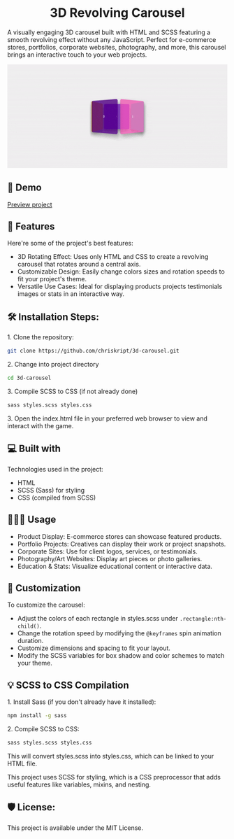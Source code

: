 <h1 align="center" id="title">3D Revolving Carousel</h1>

<p id="description">A visually engaging 3D carousel built with HTML and SCSS featuring a smooth revolving effect without any JavaScript. Perfect for e-commerce stores, portfolios, corporate websites, photography, and more, this carousel brings an interactive touch to your web projects.</p>

![preview-3d-carousel](https://github.com/chriskript/3d-carousel/blob/main/3d-revolving-carousel.gif)

<h2>🚀 Demo</h2>

[Preview project](https://chriskript.github.io/3d-carousel/)

  
  
<h2>🧐 Features</h2>

Here're some of the project's best features:

*   3D Rotating Effect: Uses only HTML and CSS to create a revolving carousel that rotates around a central axis.
*   Customizable Design: Easily change colors sizes and rotation speeds to fit your project's theme.
*   Versatile Use Cases: Ideal for displaying products projects testimonials images or stats in an interactive way.

<h2>🛠️ Installation Steps:</h2>

<p>1. Clone the repository:</p>

```bash
git clone https://github.com/chriskript/3d-carousel.git
```

<p>2. Change into project directory</p>

```bash
cd 3d-carousel
```

<p>3. Compile SCSS to CSS (if not already done)</p>

```bash
sass styles.scss styles.css
```

<p>3. Open the index.html file in your preferred web browser to view and interact with the game.</p>

  
<h2>💻 Built with</h2>

Technologies used in the project:

*   HTML
*   SCSS (Sass) for styling
*   CSS (compiled from SCSS)

<h2>👩🏻‍💻 Usage</h2>

*   Product Display: E-commerce stores can showcase featured products.
*   Portfolio Projects: Creatives can display their work or project snapshots.
*   Corporate Sites: Use for client logos, services, or testimonials.
*   Photography/Art Websites: Display art pieces or photo galleries.
*   Education & Stats: Visualize educational content or interactive data.


<h2>🎨 Customization</h2>

<p>To customize the carousel:</p>

*   Adjust the colors of each rectangle in styles.scss under `.rectangle:nth-child()`.
*   Change the rotation speed by modifying the `@keyframes` spin animation duration.
*   Customize dimensions and spacing to fit your layout.
*   Modify the SCSS variables for box shadow and color schemes to match your theme.

<h2>💡 SCSS to CSS Compilation</h2>

<p>1. Install Sass (if you don't already have it installed):</p>

```bash
npm install -g sass
```

<p>2. Compile SCSS to CSS:</p>

```bash
sass styles.scss styles.css
```

<p>This will convert styles.scss into styles.css, which can be linked to your HTML file.</p>

<p>This project uses SCSS for styling, which is a CSS preprocessor that adds useful features like variables, mixins, and nesting.</p>


<h2>🛡️ License:</h2>

This project is available under the MIT License.
